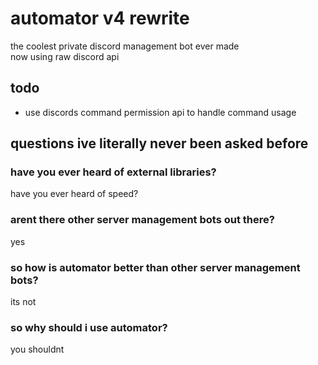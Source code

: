 # automator v4 rewrite
the coolest private discord management bot ever made \
now using raw discord api

## todo
* use discords command permission api to handle command usage

## questions ive literally never been asked before

### have you ever heard of external libraries?
have you ever heard of speed?

### arent there other server management bots out there?
yes

### so how is automator better than other server management bots?
its not

### so why should i use automator?
you shouldnt
